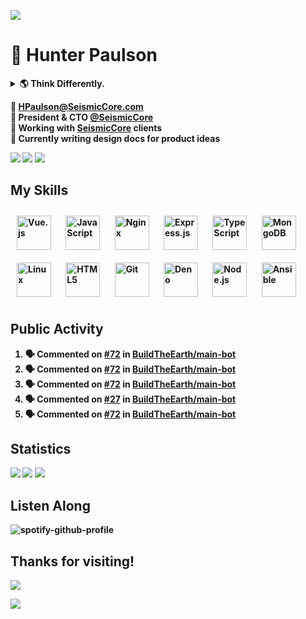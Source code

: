 ![](https://cdn.seismiccore.com/awl.jpg)

# 👋 Hunter Paulson  
<details>
<summary> <b>🌎 Think Differently.<b></summary>
<br>
<a href="http://www.youtube.com/watch?v=cpzvwkR1RYU"><img src="https://cdn.seismiccore.com/TGO.jpg"></a>
</details>

📧 **[HPaulson@SeismicCore.com](mailto:hpaulson@SeismicCore.com)**  
💼 President & CTO **[@SeismicCore](https://github.com/SeismicCore)**  
🤝 Working with **[SeismicCore](https://SeismicCore.com)** clients  
🔭 Currently writing design docs for product ideas

<p align="left">
  <img src="https://img.shields.io/badge/System-Ubuntu%2020.04-informational?style=flat&logo=linux&style=for-the-badge" />
  <img src="https://img.shields.io/badge/Editor-VSCode-informational?style=flat&logo=visual-studio-code&style=for-the-badge&logoColor=blue" />
  <img src="https://komarev.com/ghpvc/?username=hpaulson&label=Visitors&style=flat" />
</p>

## My Skills
<p align="left">  
<img align="center" style="margin: 10px" src="https://profilinator.rishav.dev/skills-assets/vuejs-original-wordmark.svg" alt="Vue.js" height="55" />      
<img align="center" style="margin: 10px" src="https://profilinator.rishav.dev/skills-assets/javascript-original.svg" alt="JavaScript" height="55" />    
<img align="center" style="margin: 10px" src="https://profilinator.rishav.dev/skills-assets/nginx-original.svg" alt="Nginx" height="55" />  
<img align="center" style="margin: 10px" src="https://profilinator.rishav.dev/skills-assets/express-original-wordmark.svg" alt="Express.js" height="55" />  
<img align="center" style="margin: 10px" src="https://profilinator.rishav.dev/skills-assets/typescript-original.svg" alt="TypeScript" height="55" />  
<img align="center" style="margin: 10px" src="https://profilinator.rishav.dev/skills-assets/mongodb-original-wordmark.svg" alt="MongoDB" height="55" /> 
<img align="center" style="margin: 10px" src="https://profilinator.rishav.dev/skills-assets/linux-original.svg" alt="Linux" height="55" />  
<img align="center" style="margin: 10px" src="https://profilinator.rishav.dev/skills-assets/html5-original-wordmark.svg" alt="HTML5" height="55" />  
<img align="center" style="margin: 10px" src="https://profilinator.rishav.dev/skills-assets/git-scm-icon.svg" alt="Git" height="55" />  
<img align="center" style="margin: 10px" src="https://profilinator.rishav.dev/skills-assets/deno.svg" alt="Deno" height="55" />  
<img align="center" style="margin: 10px" src="https://profilinator.rishav.dev/skills-assets/nodejs-original-wordmark.svg" alt="Node.js" height="55" />  
<img align="center" style="margin: 10px" src="https://profilinator.rishav.dev/skills-assets/ansible.png" alt="Ansible" height="55" />  
</p>  


## Public Activity
<!--START_SECTION:activity-->
1. 🗣 Commented on [#72](https://github.com/BuildTheEarth/main-bot/issues/72) in [BuildTheEarth/main-bot](https://github.com/BuildTheEarth/main-bot)
2. 🗣 Commented on [#72](https://github.com/BuildTheEarth/main-bot/issues/72) in [BuildTheEarth/main-bot](https://github.com/BuildTheEarth/main-bot)
3. 🗣 Commented on [#72](https://github.com/BuildTheEarth/main-bot/issues/72) in [BuildTheEarth/main-bot](https://github.com/BuildTheEarth/main-bot)
4. 🗣 Commented on [#27](https://github.com/BuildTheEarth/main-bot/issues/27) in [BuildTheEarth/main-bot](https://github.com/BuildTheEarth/main-bot)
5. 🗣 Commented on [#72](https://github.com/BuildTheEarth/main-bot/issues/72) in [BuildTheEarth/main-bot](https://github.com/BuildTheEarth/main-bot)
<!--END_SECTION:activity-->

## Statistics
![](https://github-readme-stats.vercel.app/api?username=HPaulson&show_icons=true&count_private=true&hide_border=true?count_private=true&show_border=false&include_all_commits=true&theme=tokyonight)
![](https://api.hpaulson.smc.wtf/api/wakatime/?username=HPaulson&layout=compact&hide_border=true&theme=tokyonight)
![](https://github-readme-streak-stats.herokuapp.com/?user=hpaulson&theme=tokyonight&hide_border=true)


## Listen Along
![spotify-github-profile](https://spotify-github-profile.vercel.app/api/view?uid=ys0l6wuhmcwstj71cegoht8qy&cover_image=false&theme=default)

## Thanks for visiting!
![](https://cdn.seismiccore.com/7aA.gif)

![](https://hit.yhype.me/github/profile?user_id=47159695)
